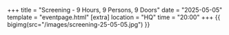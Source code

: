 +++
title = "Screening - 9 Hours, 9 Persons, 9 Doors"
date = "2025-05-05"
template = "eventpage.html"
[extra]
location = "HQ"
time = "20:00"
+++
{{ bigimg(src="/images/screening-25-05-05.jpg") }}
